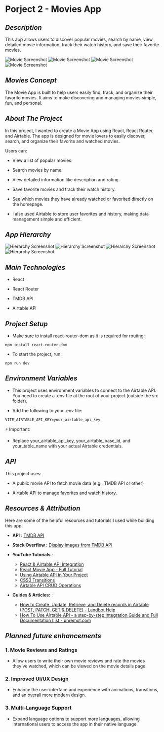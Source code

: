 # Porject 2 - Movies App

## **_Description_**

This app allows users to discover popular movies, search by name, view detailed movie information, track their watch history, and save their favorite movies.

![Movie Screenshot](./README/Image-1.png)
![Movie Screenshot](./README/Image-2.png)
![Movie Screenshot](./README/Image-3.png)
![Movie Screenshot](./README/Image-4.png)

## **_Movies Concept_**

The Movie App is built to help users easily find, track, and organize their favorite movies. It aims to make discovering and managing movies simple, fun, and personal.

## **_About The Project_**

In this project, I wanted to create a Movie App using React, React Router, and Airtable.
The app is designed for movie lovers to easily discover, search, and organize their favorite and watched movies.

Users can:

- View a list of popular movies.

- Search movies by name.

- View detailed information like description and rating.

- Save favorite movies and track their watch history.

- See which movies they have already watched or favorited directly on the homepage.

- I also used Airtable to store user favorites and history, making data management simple and efficient.

## **_App Hierarchy_**

![Hierarchy Screenshot](./README/Slide1.JPG)
![Hierarchy Screenshot](./README/Slide2.JPG)
![Hierarchy Screenshot](./README/Slide3.JPG)
![Hierarchy Screenshot](./README/Slide4.JPG)

## **_Main Technologies_**

- React

- React Router

- TMDB API

- Airtable API

## **_Project Setup_**

- Make sure to install react-router-dom as it is required for routing:

```
npm install react-router-dom
```

- To start the project, run:

```
npm run dev
```

## **_Environment Variables_**

- This project uses environment variables to connect to the Airtable API.
  You need to create a .env file at the root of your project (outside the src folder).

- Add the following to your .env file:

```
VITE_AIRTABLE_API_KEY=your_airtable_api_key
```

⚡ Important:

- Replace your_airtable_api_key, your_airtable_base_id, and your_table_name with your actual Airtable credentials.

## **_API_**

This project uses:

- A public movie API to fetch movie data (e.g., TMDB API or other)

- Airtable API to manage favorites and watch history.

## **_Resources & Attribution_**

Here are some of the helpful resources and tutorials I used while building this app:

- **API** : [TMDB API](https://developer.themoviedb.org/reference/intro/getting-started)

- **Stack Overflow** : [Display images from TMDB API](https://stackoverflow.com/questions/67575385/i-am-trying-to-display-images-from-tmdb-api-but-my-code-doesnt-work?newreg=315f199f1eaa461bb802bbe45c5a4ba3)

- **YouTube Tutorials** :

  - [React & Airtable API Integration](https://www.youtube.com/watch?v=PJz1QlpRJeQ)
  - [React Movie App - Full Tutorial](https://www.youtube.com/watch?v=jc9_Bqzy2YQ)
  - [Using Airtable API in Your Project](https://www.youtube.com/watch?v=LMtBR06TpUg)
  - [CSS3 Transitions](https://www.w3schools.com/css/css3_transitions.asp)
  - [Airtable API CRUD Operations](https://www.youtube.com/watch?v=431DUppjdt8)

- **Guides & Articles:** :
  - [How to Create, Update, Retrieve, and Delete records in Airtable (POST, PATCH, GET & DELETE) - Landbot Help](https://help.landbot.io/article/s9r6j4iby4-how-to-create-update-delete-and-retrieve-records-in-airtable-post-patch-delete-get)
  - [How To Use Airtable API - a step-by-step Integration Guide and Full Documentation List - unremot.com](https://unremot.com/blog/how-to-use-airtable-api/)

## **_Planned future enhancements_**

### 1. Movie Reviews and Ratings

- Allow users to write their own movie reviews and rate the movies they’ve watched, which can be viewed on the movie details page.

### 2. Improved UI/UX Design

- Enhance the user interface and experience with animations, transitions, and an overall more modern design.

### 3. Multi-Language Support

- Expand language options to support more languages, allowing international users to access the app in their native language.
